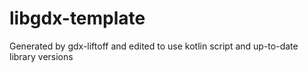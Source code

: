 # libgdx-template
Generated by gdx-liftoff and edited to use kotlin script and up-to-date library versions

